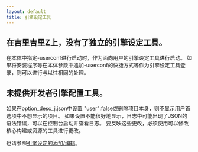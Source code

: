 ```yaml
---
layout: default
title: 引擎设定工具
---
```


## 在吉里吉里Z上，没有了独立的引擎设定工具。  
<!-- 本体に -userconf を指定して起動すると、ユーザー向けエンジン設定ツールとして起動する。  
インストーラー等で本体の引数に -userconf を追加したショートカット等をエンジン設定ツールとして登録すれば従来と同じように扱える。 -->
在本体中指定-userconf进行启动时，作为面向用户的引擎设定工具进行启动。
如果将安装程序等在本体参数中追加-userconf的快捷方式等作为引擎设定工具登录，则可以进行与以往相同的处理。

## 未提供开发者引擎配置工具。
<!-- ユーザー設定で表示させたくない項目を、option\_desc\_ja.json で "user":false とするか、項目そのものを削除してしまえば表示されない。  
設定がうまく表示されない場合、ログに JSON の文法違反が出ている可能性があるので、コンソールで起動してログを見てみると良い。  
これらの変更を反映するには、コアのビルドかリソースを変更できるツールで変更することが必要になる。   -->
如果在option\_desc\_j.json中设置 "user":false或删除项目本身，则不显示用户首选项中不想显示的项目。
如果设置不能很好地显示，日志中可能出现了JSON的语法错误，可以在控制台启动并查看日志。
要反映这些更改，必须使用可以修改核心构建或资源的工具进行更改。

也请参照[引擎设定的添加/编辑](../core/engine_setting.html)。
